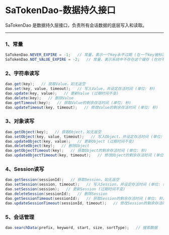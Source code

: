 # SaTokenDao-数据持久接口

SaTokenDao 是数据持久层接口，负责所有会话数据的底层写入和读取。

--- 

### 1、常量 
``` java
SaTokenDao.NEVER_EXPIRE = -1;   // 常量，表示一个key永不过期 (在一个key被标注为永远不过期时返回此值)
SaTokenDao.NOT_VALUE_EXPIRE = -2;   // 常量，表示系统中不存在这个缓存 (在对不存在的key获取剩余存活时间时返回此值)  
```


### 2、字符串读写 
``` java
dao.get(key);   // 获取Value，如无返空
dao.set(key, value, timeout);   // 写入Value，并设定存活时间 (单位: 秒)
dao.update(key, value);   // 更新Value (过期时间不变)
dao.delete(key);   // 删除Value
dao.getTimeout(key);   // 获取Value的剩余存活时间 (单位: 秒) 
dao.updateTimeout(key, timeout);   // 修改Value的剩余存活时间 (单位: 秒) 
```


### 3、对象读写 
``` java
dao.getObject(key);   // 获取Object，如无返空
dao.setObject(key, value, timeout);   // 写入Object，并设定存活时间 (单位: 秒)
dao.updateObject(key, value);   // 更新Object (过期时间不变)
dao.deleteObject(key);   // 删除Object
dao.getObjectTimeout(key);   // 获取Object的剩余存活时间 (单位: 秒) 
dao.updateObjectTimeout(key, timeout);   // 修改Object的剩余存活时间 (单位: 秒) 
```


### 4、Session读写 
``` java
dao.getSession(sessionId);   // 获取Session，如无返空
dao.setSession(session, timeout);   // 写入Session，并设定存活时间 (单位: 秒)
dao.setSession(session);   // 更新Session (过期时间不变)
dao.deleteSession(sessionId);   // 删除Session
dao.getSessionTimeout(sessionId);   // 获取Session的剩余存活时间 (单位: 秒) 
dao.updateSessionTimeout(sessionId, timeout);   // 修改Session的剩余存活时间 (单位: 秒) 
```


### 5、会话管理
``` java
dao.searchData(prefix, keyword, start, size, sortType);   // 搜索数据 
```











